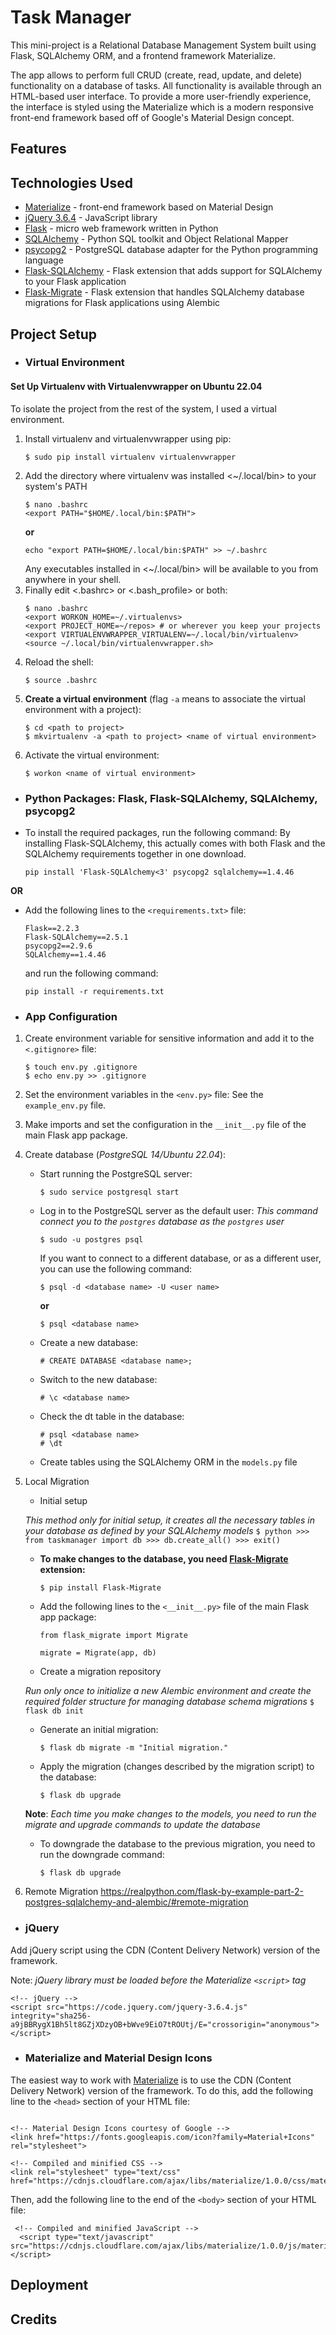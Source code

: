 # Task Manager

This mini-project is a Relational Database Management System built using Flask, SQLAlchemy ORM, and a frontend framework Materialize.

The app allows to perform full CRUD (create, read, update, and delete) functionality on a database of tasks. All functionality is available through an HTML-based user interface. To provide a more user-friendly experience, the interface is styled using the Materialize which is a modern responsive front-end framework based off of Google's Material Design concept.


## Features


## Technologies Used
- [Materialize](https://materializecss.com/getting-started.html) - front-end framework based on Material Design
- [jQuery 3.6.4](https://releases.jquery.com/) - JavaScript library
- [Flask](https://flask.palletsprojects.com/en/1.1.x/) - micro web framework written in Python
- [SQLAlchemy](https://www.sqlalchemy.org/) - Python SQL toolkit and Object Relational Mapper
- [psycopg2](https://pypi.org/project/psycopg2/) - PostgreSQL database adapter for the Python programming language
- [Flask-SQLAlchemy](https://flask-sqlalchemy.palletsprojects.com/en/2.x/) - Flask extension that adds support for SQLAlchemy to your Flask application
- [Flask-Migrate](https://flask-migrate.readthedocs.io/en/latest/) - Flask extension that handles SQLAlchemy database migrations for Flask applications using Alembic


## Project Setup
- ### Virtual Environment
#### Set Up Virtualenv with Virtualenvwrapper on Ubuntu 22.04
To isolate the project from the rest of the system, I used a virtual environment.
1. Install virtualenv and virtualenvwrapper using pip:
    ```
    $ sudo pip install virtualenv virtualenvwrapper
    ```
2. Add the directory where virtualenv was installed <~/.local/bin> to your system's PATH
    ```
    $ nano .bashrc
    <export PATH="$HOME/.local/bin:$PATH">
    ```
    **or**
    ```
    echo "export PATH=$HOME/.local/bin:$PATH" >> ~/.bashrc
    ```
    Any executables installed in <~/.local/bin> will be available to you from anywhere in your shell.
3. Finally edit <.bashrc> or <.bash_profile> or both:
    ```
    $ nano .bashrc
    <export WORKON_HOME=~/.virtualenvs>
    <export PROJECT_HOME=~/repos> # or wherever you keep your projects
    <export VIRTUALENVWRAPPER_VIRTUALENV=~/.local/bin/virtualenv>
    <source ~/.local/bin/virtualenvwrapper.sh>
    ```
4. Reload the shell:
    ```
    $ source .bashrc
    ```
5. **Create a virtual environment** (flag `-a` means to associate the virtual       environment with a project):
    ```
    $ cd <path to project>
    $ mkvirtualenv -a <path to project> <name of virtual environment>
    ```
6. Activate the virtual environment:
    ```
    $ workon <name of virtual environment>
    ```

- ### Python Packages: Flask, Flask-SQLAlchemy, SQLAlchemy, psycopg2
- To install the required packages, run the following command:
    By installing Flask-SQLAlchemy, this actually comes with both Flask and the SQLAlchemy requirements together in one download.
    ```
    pip install 'Flask-SQLAlchemy<3' psycopg2 sqlalchemy==1.4.46
    ```
**OR**

- Add the following lines to the `<requirements.txt>` file:
    ```
    Flask==2.2.3
    Flask-SQLAlchemy==2.5.1
    psycopg2==2.9.6
    SQLAlchemy==1.4.46
    ```
    and run the following command:
    ```
    pip install -r requirements.txt
    ```

- ### App Configuration
1. Create environment variable for sensitive information and add it to the `<.gitignore>` file:
    ```
    $ touch env.py .gitignore
    $ echo env.py >> .gitignore
    ```
2. Set the environment variables in the `<env.py>` file:
    See the `example_env.py` file.
3. Make imports and set the configuration in the `__init__.py` file of the main Flask app package.
4. Create database (_PostgreSQL 14/Ubuntu 22.04_):
    - Start running the PostgreSQL server:
        ```
        $ sudo service postgresql start
        ```
    - Log in to the PostgreSQL server as the default user:
        _This command connect you to the `postgres` database as the `postgres` user_
        ```
        $ sudo -u postgres psql
        ```
        If you want to connect to a different database, or as a different user, you can use the following command:
        ```
        $ psql -d <database name> -U <user name>
        ```
        **or**
        ```
        $ psql <database name>
        ```
    - Create a new database:
        ```
        # CREATE DATABASE <database name>;
        ```
    - Switch to the new database:
        ```
        # \c <database name>
        ```
    - Check the dt table in the database:
        ```
        # psql <database name>
        # \dt
        ```
    - Create tables using the SQLAlchemy ORM in the `models.py` file

5. Local Migration

    - Initial setup

    _This method only for initial setup, it creates all the necessary tables in your database as defined by your SQLAlchemy models_
        ```
        $ python
        >>> from taskmanager import db
        >>> db.create_all()
        >>> exit()
        ```
    - **To make changes to the database, you need [Flask-Migrate](https://flask-migrate.readthedocs.io/en/latest/) extension:**

        ```
        $ pip install Flask-Migrate
        ```
    - Add the following lines to the `<__init__.py>` file of the main Flask app package:
        ```
        from flask_migrate import Migrate

        migrate = Migrate(app, db)
        ```

    - Create a migration repository

    _Run only once to initialize a new Alembic environment and create the required folder structure for managing database schema migrations_
        ```
        $ flask db init
        ```
    - Generate an initial migration:
        ```
        $ flask db migrate -m "Initial migration."
        ```
    - Apply the migration (changes described by the migration script) to the database:
        ```
        $ flask db upgrade
        ```
    **Note**: _Each time you make changes to the models, you need to run the migrate and upgrade commands to update the database_

    - To downgrade the database to the previous migration, you need to run the downgrade command:
        ```
        $ flask db upgrade
        ```

6. Remote Migration
    https://realpython.com/flask-by-example-part-2-postgres-sqlalchemy-and-alembic/#remote-migration

- ### jQuery
Add jQuery script using the CDN (Content Delivery Network) version of the framework.

Note: _jQuery library must be loaded before the Materialize `<script>` tag_
```
<!-- jQuery -->
<script src="https://code.jquery.com/jquery-3.6.4.js" integrity="sha256-a9jBBRygX1Bh5lt8GZjXDzyOB+bWve9EiO7tROUtj/E="crossorigin="anonymous"></script>
```

- ### Materialize and Material Design Icons
The easiest way to work with [Materialize](https://materializecss.com/getting-started.html) is to use the CDN (Content Delivery Network) version of the framework. To do this, add the following line to the `<head>` section of your HTML file:
```

<!-- Material Design Icons courtesy of Google -->
<link href="https://fonts.googleapis.com/icon?family=Material+Icons" rel="stylesheet">

<!-- Compiled and minified CSS -->
<link rel="stylesheet" type="text/css" href="https://cdnjs.cloudflare.com/ajax/libs/materialize/1.0.0/css/materialize.min.css">
```
Then, add the following line to the end of the `<body>` section of your HTML file:
```
 <!-- Compiled and minified JavaScript -->
  <script type="text/javascript" src="https://cdnjs.cloudflare.com/ajax/libs/materialize/1.0.0/js/materialize.min.js"></script>
```

## Deployment

## Credits